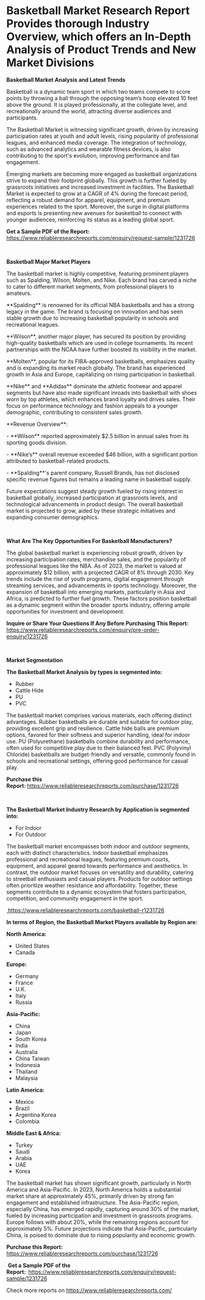 <p><h1>Basketball Market Research Report Provides thorough Industry Overview, which offers an In-Depth Analysis of Product Trends and New Market Divisions</h1></p><p><strong>Basketball Market Analysis and Latest Trends</strong></p>
<p><p>Basketball is a dynamic team sport in which two teams compete to score points by throwing a ball through the opposing team’s hoop elevated 10 feet above the ground. It is played professionally, at the collegiate level, and recreationally around the world, attracting diverse audiences and participants.</p><p>The Basketball Market is witnessing significant growth, driven by increasing participation rates at youth and adult levels, rising popularity of professional leagues, and enhanced media coverage. The integration of technology, such as advanced analytics and wearable fitness devices, is also contributing to the sport's evolution, improving performance and fan engagement. </p><p>Emerging markets are becoming more engaged as basketball organizations strive to expand their footprint globally. This growth is further fueled by grassroots initiatives and increased investment in facilities. The Basketball Market is expected to grow at a CAGR of 4% during the forecast period, reflecting a robust demand for apparel, equipment, and premium experiences related to the sport. Moreover, the surge in digital platforms and esports is presenting new avenues for basketball to connect with younger audiences, reinforcing its status as a leading global sport.</p></p>
<p><strong>Get a Sample PDF of the Report:&nbsp;</strong> <a href="https://www.reliableresearchreports.com/enquiry/request-sample/1231726?utm_campaign=2263&utm_medium=2&utm_source=Github&utm_content=ia&utm_term=09022025&utm_id=basketball">https://www.reliableresearchreports.com/enquiry/request-sample/1231726</a></p>
<p>&nbsp;</p>
<p><strong>Basketball Major Market Players</strong></p>
<p><p>The basketball market is highly competitive, featuring prominent players such as Spalding, Wilson, Molten, and Nike. Each brand has carved a niche to cater to different market segments, from professional players to amateurs.</p><p>**Spalding** is renowned for its official NBA basketballs and has a strong legacy in the game. The brand is focusing on innovation and has seen stable growth due to increasing basketball popularity in schools and recreational leagues.</p><p>**Wilson**, another major player, has secured its position by providing high-quality basketballs which are used in college tournaments. Its recent partnerships with the NCAA have further boosted its visibility in the market.</p><p>**Molten**, popular for its FIBA-approved basketballs, emphasizes quality and is expanding its market reach globally. The brand has experienced growth in Asia and Europe, capitalizing on rising participation in basketball.</p><p>**Nike** and **Adidas** dominate the athletic footwear and apparel segments but have also made significant inroads into basketball with shoes worn by top athletes, which enhances brand loyalty and drives sales. Their focus on performance technology and fashion appeals to a younger demographic, contributing to consistent sales growth.</p><p>**Revenue Overview**: </p><p>- **Wilson** reported approximately $2.5 billion in annual sales from its sporting goods division.</p><p>- **Nike’s** overall revenue exceeded $46 billion, with a significant portion attributed to basketball-related products.</p><p>- **Spalding**'s parent company, Russell Brands, has not disclosed specific revenue figures but remains a leading name in basketball supply.</p><p>Future expectations suggest steady growth fueled by rising interest in basketball globally, increased participation at grassroots levels, and technological advancements in product design. The overall basketball market is projected to grow, aided by these strategic initiatives and expanding consumer demographics.</p></p>
<p>&nbsp;</p>
<p><strong>What Are The Key Opportunities For Basketball Manufacturers?</strong></p>
<p><p>The global basketball market is experiencing robust growth, driven by increasing participation rates, merchandise sales, and the popularity of professional leagues like the NBA. As of 2023, the market is valued at approximately $12 billion, with a projected CAGR of 8% through 2030. Key trends include the rise of youth programs, digital engagement through streaming services, and advancements in sports technology. Moreover, the expansion of basketball into emerging markets, particularly in Asia and Africa, is predicted to further fuel growth. These factors position basketball as a dynamic segment within the broader sports industry, offering ample opportunities for investment and development.</p></p>
<p><strong>Inquire or Share Your Questions If Any Before Purchasing This Report:</strong> <a href="https://www.reliableresearchreports.com/enquiry/pre-order-enquiry/1231726?utm_campaign=2263&utm_medium=2&utm_source=Github&utm_content=ia&utm_term=09022025&utm_id=basketball">https://www.reliableresearchreports.com/enquiry/pre-order-enquiry/1231726</a></p>
<p>&nbsp;</p>
<p><strong>Market Segmentation</strong></p>
<p><strong>The Basketball Market Analysis by types is segmented into:</strong></p>
<p><ul><li>Rubber</li><li>Cattle Hide</li><li>PU</li><li>PVC</li></ul></p>
<p><p>The basketball market comprises various materials, each offering distinct advantages. Rubber basketballs are durable and suitable for outdoor play, providing excellent grip and resilience. Cattle hide balls are premium options, favored for their softness and superior handling, ideal for indoor use. PU (Polyurethane) basketballs combine durability and performance, often used for competitive play due to their balanced feel. PVC (Polyvinyl Chloride) basketballs are budget-friendly and versatile, commonly found in schools and recreational settings, offering good performance for casual play.</p></p>
<p><strong>Purchase this Report:&nbsp;</strong><a href="https://www.reliableresearchreports.com/purchase/1231726?utm_campaign=2263&utm_medium=2&utm_source=Github&utm_content=ia&utm_term=09022025&utm_id=basketball">https://www.reliableresearchreports.com/purchase/1231726</a></p>
<p>&nbsp;</p>
<p><strong>The Basketball Market Industry Research by Application is segmented into:</strong></p>
<p><ul><li>For Indoor</li><li>For Outdoor</li></ul></p>
<p><p>The basketball market encompasses both indoor and outdoor segments, each with distinct characteristics. Indoor basketball emphasizes professional and recreational leagues, featuring premium courts, equipment, and apparel geared towards performance and aesthetics. In contrast, the outdoor market focuses on versatility and durability, catering to streetball enthusiasts and casual players. Products for outdoor settings often prioritize weather resistance and affordability. Together, these segments contribute to a dynamic ecosystem that fosters participation, competition, and community engagement in the sport.</p></p>
<p><a href="https://www.reliableresearchreports.com/basketball-r1231726?utm_campaign=2263&utm_medium=2&utm_source=Github&utm_content=ia&utm_term=09022025&utm_id=basketball">&nbsp;https://www.reliableresearchreports.com/basketball-r1231726</a></p>
<p><strong>In terms of Region, the Basketball Market Players available by Region are:</strong></p>
<p>
    <p> <strong> North America: </strong>
        <ul>
            <li>United States</li>
            <li>Canada</li>
        </ul>
        </p> 
    <p> <strong> Europe: </strong>
        <ul>
            <li>Germany</li>
            <li>France</li>
            <li>U.K.</li>
            <li>Italy</li>
            <li>Russia</li>
        </ul>
        </p> 
    <p> <strong> Asia-Pacific: </strong>
        <ul>
            <li>China</li>
            <li>Japan</li>
            <li>South Korea</li>
            <li>India</li>
            <li>Australia</li>
            <li>China Taiwan</li>
            <li>Indonesia</li>
            <li>Thailand</li>
            <li>Malaysia</li>
        </ul>
        </p> 
    <p> <strong> Latin America: </strong>
        <ul>
            <li>Mexico</li>
            <li>Brazil</li>
            <li>Argentina Korea</li>
            <li>Colombia</li>
        </ul>
        </p> 
    <p> <strong> Middle East & Africa: </strong>
        <ul>
            <li>Turkey</li>
            <li>Saudi</li>
            <li>Arabia</li>
            <li>UAE</li>
            <li>Korea</li>
        </ul>
    </p>
    </p>
<p><p>The basketball market has shown significant growth, particularly in North America and Asia-Pacific. In 2023, North America holds a substantial market share at approximately 45%, primarily driven by strong fan engagement and established infrastructure. The Asia-Pacific region, especially China, has emerged rapidly, capturing around 30% of the market, fueled by increasing participation and investment in grassroots programs. Europe follows with about 20%, while the remaining regions account for approximately 5%. Future projections indicate that Asia-Pacific, particularly China, is poised to dominate due to rising popularity and economic growth.</p></p>
<p><strong>Purchase this Report: </strong><a href="https://www.reliableresearchreports.com/purchase/1231726?utm_campaign=2263&utm_medium=2&utm_source=Github&utm_content=ia&utm_term=09022025&utm_id=basketball">https://www.reliableresearchreports.com/purchase/1231726</a></p>
<p>&nbsp;<strong>Get a Sample PDF of the Report:&nbsp;&nbsp;</strong><a href="https://www.reliableresearchreports.com/enquiry/request-sample/1231726?utm_campaign=2263&utm_medium=2&utm_source=Github&utm_content=ia&utm_term=09022025&utm_id=basketball">https://www.reliableresearchreports.com/enquiry/request-sample/1231726</a></p>
<p><strong></strong></p>
<p>Check more reports on <a href="https://www.reliableresearchreports.com/?utm_campaign=2263&utm_medium=2&utm_source=Github&utm_content=ia&utm_term=09022025&utm_id=basketball">https://www.reliableresearchreports.com/</a></p>